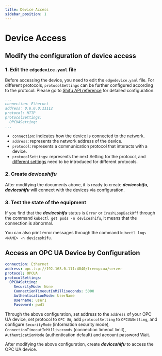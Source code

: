 ```yaml
---
title: Device Access
sidebar_position: 1
---
```


# Device Access

## Modify the configuration of device access

### 1. Edit the `edgedevice.yaml` file

Before accessing the device, you need to edit the `edgedevice.yaml` file. For different protocols, `protocolSettings` can be further configured according to the protocol. Please go to [Shifu API reference](references/api/edgedevice.md#protocolsettings) for detailed configuration.

```yaml  
...
connection: Ethernet  
address: 0.0.0.0:11112
protocol: HTTP 
protocolSettings:  
  OPCUASetting:  
...
```

- `connection`: indicates how the device is connected to the network.
- `address`: represents the network address of the device.
- `protocol`: represents a communication protocol that interacts with a device.
- `protocolSettings`: represents the next Setting for the protocol, and [different settings](references/api/edgedevice.md#protocolsettings) need to be introduced for different protocols.

### 2. Create ***deviceshifu***

After modifying the documents above, it is ready to create ***deviceshifu***, ***deviceshifu*** will connect with the devices via configuration.

### 3. Test the state of the equipment

If you find that the ***deviceshifu*** status is `Error` or `CrashLoopBackOff` through the command `kubectl get pods -n deviceshifu`, it means that the connection is abnormal.

You can also print error messages through the command `kubectl logs <NAME> -n deviceshifu`.

## Access an OPC UA Device by Configuration

```yaml
connection: Ethernet  
address: opc.tcp://192.168.0.111:4840/freeopcua/server 
protocol: OPCUA  
protocolSettings:  
  OPCUASetting:  
    SecurityMode: None  
    ConnectionTimeoutInMilliseconds: 5000  
    AuthenticationMode: UserName  
    Username: user1  
    Password: pwd1
```

Through the above configuration, set address to the `address` of your OPC UA device, set protocol to `OPC UA`, add `protocolSetting` to `OPCUASetting`, and configure `SecurityMode` (information security mode), `ConnectionTimeoutInMilliseconds` (connection timeout limit), `AuthenticationMode` (authentication default) and account password Wait.

After modifying the above configuration, create ***deviceshifu*** to access the OPC UA device.
